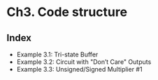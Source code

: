 # Ch3. Code structure

## Index
* Example 3.1: Tri-state Buffer
* Example 3.2: Circuit with "Don’t Care" Outputs
* Example 3.3: Unsigned/Signed Multiplier \#1
